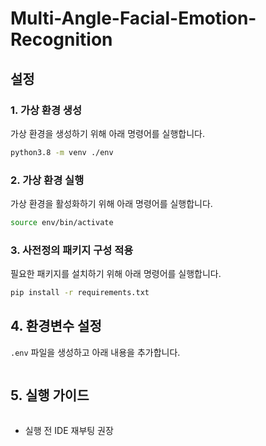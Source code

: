 # Multi-Angle-Facial-Emotion-Recognition

## 설정

### 1. 가상 환경 생성

가상 환경을 생성하기 위해 아래 명령어를 실행합니다.

```sh
python3.8 -m venv ./env
```

### 2. 가상 환경 실행

가상 환경을 활성화하기 위해 아래 명령어를 실행합니다.

```sh
source env/bin/activate
```

### 3. 사전정의 패키지 구성 적용

필요한 패키지를 설치하기 위해 아래 명령어를 실행합니다.

```sh
pip install -r requirements.txt
```

## 4. 환경변수 설정

`.env` 파일을 생성하고 아래 내용을 추가합니다.

```sh

```

## 5. 실행 가이드

```sh

```

- 실행 전 IDE 재부팅 권장
